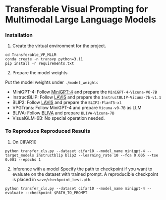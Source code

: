 # Transferable Visual Prompting for Multimodal Large Language Models



### Installation

1. Create the virtual environment for the project.
```
cd Transferable_VP_MLLM
conda create -n transvp python=3.11
pip install -r requirements.txt
```

2. Prepare the model weights

Put the model weights under `./model_weights`

* MiniGPT-4: Follow [MiniGPT-4](https://github.com/Vision-CAIR/MiniGPT-4) and prepare the `MiniGPT-4-Vicuna-V0-7B`
* InstructBLIP: Follow [LAVIS](https://github.com/salesforce/LAVIS) and prepare the `InstructBLIP-Vicuna-7b-v1.1`
* BLIP2: Follow [LAVIS](https://github.com/salesforce/LAVIS) and prepare the `BLIP2-FlanT5-xl`
* VPGTrans: Follow MiniGPT-4 and prepare `Vicuna-v0-7B` as LLM
* BLIVA: Follow [BLIVA](https://github.com/mlpc-ucsd/BLIVA#prepare-weight) and prepare `BLIVA-Vicuna-7B`
* VisualGLM-6B: No special operation needed.

### To Reproduce Reproduced Results

1. On CIFAR10
```
python transfer_cls.py --dataset cifar10 --model_name minigpt-4 --target_models instructblip blip2 --learning_rate 10 --fca 0.005 --tse 0.001 --epochs 1
```

2. Inference with a model
Specify the path to checkpoint if you want to evaluate on the dataset with trained prompt. A reproducible checkpoint is placed in `save/checkpoint_best.pth`.
```
python transfer_cls.py --dataset cifar10 --model_name minigpt-4 --evaluate --checkpoint $PATH_TO_PROMPT
```

